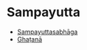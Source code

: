

# Sampayutta

* [Sampayuttasabhāga](Sampayutta/Sampayuttasabhaga.md)
* [Ghaṭanā](Sampayutta/Ghatana.md)



